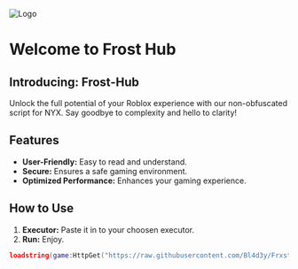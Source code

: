 ![Logo]([https://media.discordapp.net/attachments/1150464592326172753/1227707888911515740/image_3.png?ex=66850352&is=6683b1d2&hm=59620287806c13438a1f78978d8e2be22367f012d73b2b98c35e5eea0d5a5ddb&=&format=webp&quality=lossless](https://cdn.discordapp.com/attachments/1267507331437035531/1273285298587176981/New_Project_12.png?ex=66be0ed7&is=66bcbd57&hm=9e755b42757d9e2114fefa825f1d70016a052139dd84952a58b0c30a58e55951&))

# Welcome to Frost Hub

## Introducing: Frost-Hub

Unlock the full potential of your Roblox experience with our non-obfuscated script for NYX. Say goodbye to complexity and hello to clarity!

## Features
- **User-Friendly:** Easy to read and understand.
- **Secure:** Ensures a safe gaming environment.
- **Optimized Performance:** Enhances your gaming experience.

## How to Use
1. **Executor:** Paste it in to your choosen executor.
2. **Run:** Enjoy.

```lua
loadstring(game:HttpGet("https://raw.githubusercontent.com/Bl4d3y/Frxst-Hub/main/Frost.lua", true))();
